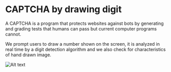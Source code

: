 # CAPTCHA by drawing digit

A CAPTCHA is a program that protects websites against bots by
generating and grading tests that humans can pass but current computer
programs cannot.

We prompt users to draw a number shown on the
screen, it is analyzed in real time by a digit detection algorithm and we also
check for characteristics of hand drawn image.

![Alt text]([/path/to/img.jpg](https://lh3.googleusercontent.com/fife/AAbDypC42g3kOuEiEcbLWqo6SVMQfs3Sgt4qvYDdGo_qLtyRgMOph0dAyDyaUWhFTqQifO9w3zEynMkYoJEWpQySN6urnfU9reFVzw_pdSPWPhC76INmN51aSlOHbtoJDzElOV34yeKyifHVuETPeAZavcGeZ1DOmTLmGFuyqJimy0hJhWfd7spWqgc6KZNxKdwDjuQT_swoEUWUcTN5DLEuJOBmd_W-q36o0hGZ3lwvt9ISJQxlBGr5sg36Ajz_d3V6gc4dY7RpMZxWo4cjl-Y7gPUM6CYcIG-3j5l6kXuBDpe1MiSYpylPt5EuHL5cySw4L-wUTUDFJSNJvo7LaBSPTLveb9m6OK_RZh9nXV_FeV-3tdtnkMftGM1ymCt8om8cs0F-P9Ok59Rsz4OPCQF63mp32kU6Ys3jazkGQYQPuJlOeLRdWwA_rrLdnV2vT67pJoRP3MtzcJRTfsTakxluLu55xIo2fnVKRvM5kR51pZMX7gI-TNIri3AZsVzV4fNLsk9sCp4sTPon0RjpdvdeztPmIrB5NtIbMgz13JeXwWaKqbXdsgoQyYXjVTScj8Ann8xEbgesmlEOQ94tp2KYeCYU4ldYPGZkVnRczpmFTo564qa1giVIQy-78SDpVmgDr2z0us-OFGddEZubsvHO_m_vOOcI_2JlVgUpfQO7tZW9NMU70SDGMJqY7df2tmX_Aql-SVeqWblW6N1PZe_N6wuTCgjZZmPT95gi0uio7GaSy_JR8lslRmDTL9Ckw17cE-2fRVCLyu59RW7Kgv4xIGJO3gkoz7aG0qDTfxHKhlbFlZFRjaH1K3TrA1i0-JK63DbZWCUZ1Ijb-WUC452s6YBYxl9UMgsb7AdQ8hbrz1zMzKPVtQFCasHW3fg-LZtaGTkZ-HNwNynCrtyVBG84OOCt6tAyxrPGGUZZjrk9gH33hfTJmeItZ9CBZ01Htt2VKZ_s2k6Bb9DI9_N2VEXz9u8yvrZQiAELzyt9H2FtaOHt5P-b3_pMvINO9TFK0S3tVQ2p2KejpKpF6FRo3Vc4_kKSks6IsHWxl8PcgYcdYmazIWMgxhK2xvf8UNLRpL3f5Bm6pLdcUwYDrqH_CshAtV2mxHUldDL-Lh041GQ0M-SUdotiYWsARFgIc7IYETV1NcnM2pMkLbr3GBlwLe9c9st9OsUo5WudFgxUyiwDLF-S3dhL7xkih2hWOIQj6lylPBurSp_1fys1LukKqbqpT82rWx5VIQps23olYrZsBwTIdEig-0fxnF71vb5TwDLP998a3iOHilR97UK5hfQrxKElTCoCAqstADoLno2i576GnFZ4GtbBum1VIf6l-Kh-MAp2q23fyg6vcanrScp-JW31xsU3VX-T_0ezvAZt-eXYiMHa8utSBrFP-r4bavC9HViBsuTO6mzBK0t-1RiPAfk2qA=w1360-h629))
